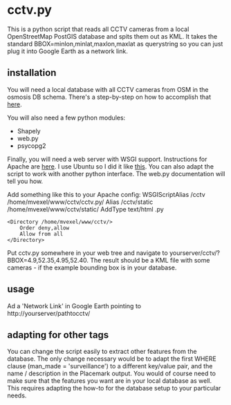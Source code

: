 cctv.py
=======

This is a python script that reads all CCTV cameras from a local OpenStreetMap PostGIS database and spits them out as KML. It takes the standard BBOX=minlon,minlat,maxlon,maxlat as querystring so you can just plug it into Google Earth as a network link.

installation
------------
You will need a local database with all CCTV cameras from OSM in the osmosis DB schema. There's a step-by-step on how to accomplish that  [here](https://docs.google.com/document/pub?id=1paaYsOakgJEYP380R70s4SGYq8ME3ASl-mweVi1DlQ4).

You will also need a few python modules:

*   Shapely
*   web.py
*   psycopg2

Finally, you will need a web server with WSGI support. Instructions for Apache are [here](http://webpy.org/cookbook/mod_wsgi-apache). I use Ubuntu so I did it like [this](http://ubuntuforums.org/showthread.php?t=833766). You can also adapt the script to work with another python interface. The web.py documentation will tell you how.

Add something like this to your Apache config:
    WSGIScriptAlias /cctv /home/mvexel/www/cctv/cctv.py/
    Alias /cctv/static /home/mvexel/www/cctv/static/
    AddType text/html .py

    <Directory /home/mvexel/www/cctv/>
        Order deny,allow
        Allow from all 
    </Directory>

Put cctv.py somewhere in your web tree and navigate to yourserver/cctv/?BBOX=4.9,52.35,4.95,52.40. The result should be a KML file with some cameras - if the example bounding box is in your database.

usage
-----
Ad a 'Network Link' in Google Earth pointing to http://yourserver/pathtocctv/

adapting for other tags
-----------------------
You can change the script easily to extract other features from the database. The only change necessary would be to adapt the first WHERE clause (man_made = 'surveillance') to a different key/value pair, and the name / description in the Placemark output. You would of course need to make sure that the features you want are in your local database as well. This requires adapting the how-to for the database setup to your particular needs.
